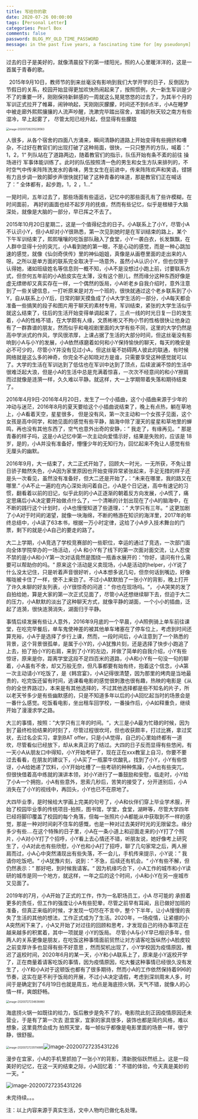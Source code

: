 ```yaml
---
title: 写给你的歌
date: 2020-07-26 00:00:00
tags: [Personal Letter]
categories: Pearl Box
comments: false
password: BLOG_MY_OLD_TIME_PASSWORD
message: in the past five years, a fascinating time for [my pseudonym]
---
```


过去的日子是美好的，就像清晨投下的第一缕阳光，照的人心里暖洋洋的，这是一首属于青春的歌。

<!--more-->

&nbsp;&nbsp;2015年9月10日，教师节的到来丝毫没有影响到我们大学开学的日子，反倒因为节假日的关系，校园开始显得更加欢快热闹起来了，按照惯例，大一新生军训是少不了的重要一环，刚刚保持新鲜感的一周就这么晃晃悠悠的过去了，为其半个月的军训正式拉开了帷幕，闹钟响起，天刚刚灰朦朦，时间还不到6点半，小A在睡梦中被走廊外熙熙攘攘的人流声吵醒，洗漱完毕踏出宿舍，宣城的秋天较之南方有些湿冷，早上起雾了， 尽管太阳已经升起，但显得有些朦胧

<img src="写给你的歌/image/image-20200726235228563.png" alt="image-20200726235228563" style="zoom:50%;" />



人很多，从各个宿舍的四面八方涌来，瞬间清静的道路上开始变得有些拥挤和嘈杂，不过好在教官们的出现打破了这种局面，很快，一只只整齐的方队，喊着：” 1，2，1“ 列队站在了道路两边，随着教官们的指示，队伍开始有条不紊的前往 操场进行 军事体能训练了。此时的队伍按照清一色的男生和女生方队来排列的，不时空气中传来阵阵洗发水的香味，男生女生在前进中，传来阵阵欢声和笑语，铿锵有力且步调一致的脚步声很快就打破了这种青春的味道，那是教官们正在喊话了：” 全体都有，起步跑，1，2 ，1…“

一晃时间，五年过去了，那些场面有些遥远，记忆中的那些面孔有了些许模糊，在时间面前， 再好的画面也经不起岁月的抚痕，然而有些记忆，似乎是根植于大脑深处，就像是大脑的一部分，早已挥之不去了。



2015年10月20日星期二，这是一个值得纪念的日子。小A联系上了小Y，尽管小A不认识小Y，但小A却对小Y很熟悉，第一次见到她时是在军训结束的路上，某个下午军训结束了，熙熙嚷嚷的吃饭部队融入了食堂，小Y一袭白衣，长发飘飘，在人群中显得十分的突兀，小A看到她的第一眼，不是心动的感觉，而是一种心跳加速的感觉，就像《仙剑奇侠传》里的神仙姐姐，真像是从画卷里面的走出来的人呀。之所以是单方面的联系完全取决于一场意外，虽然小A认识小Y，但也仅限于认得她，诸如班级姓名等信息则一概不知，小A不是没想过小跑上前，讨要联系方式，但奈何五年前的小A脸皮实在太薄，没有这个胆儿，然而缘分这种东西好像是虚无缥缈却又真实存在一样，一个偶然的饭局，小A听老乡自我介绍时，意外注意到了一些关键信息，一打听原来是对方一个班的，很快就通过这个老乡联系到了小Y，自从联系上小Y后，日常的聊天摸鱼成了小A大学生活的一部分，小A每天都会准备一些搞笑的段子和图片用于聊天的素材专用，军训结束，紧张的大学生活似乎就这么结束了，往后的生活开始变得单调起来了，三点一线的时光日复一日的发生着，小A的性格不错，在大学颇有人缘，文质彬彬又不拘小节的性格很快让他身边有了一群靠谱的朋友，然而似乎和电视剧里面的大学有些不同，这里的大学仍然是高中学派式的作风，学风很浓厚，上课占据了生活的大部分时间，但这丝毫没有影响到小A与小Y的发展，小A依然琢磨着如何和小Y保持愉快的聊天，每天的晚安是必不可少的，尽管小Y并没有见过小A，但这丝毫不妨碍两人彼此的联通，有时候网络就是这么多的神奇，你完全不必知晓对方是谁，只需要享受这种感觉就可以了。大学的生活在军训达到了低估也在军训中达到了顶点，后续波澜不惊的生活中很难泛起大浪，但是小A的生活中总是充满着惊喜，一次次不经意间的和小Y擦肩而过就像是涟漪一样，久久难以平静。就这样，大一上学期带着失落和期待结束了。



2016年4月9日-2016年4月20日，发生了一个小插曲，这个小插曲来源于少年的冲动与迷茫，2016年8月的夏天要给这个小插曲说结束了，晚上有点热，躺在草地上，小A看着天空，星星很多， 但是没有风，第一次主动和一个女孩子见面，这个女孩是高中同学，和她见面的感觉有些平静，脑海中除了漫天的星星和草地里的蝉鸣，再也没有其他东西了，空气也意外出奇的安静，：” 我走了，有缘再见。“  那是青春的样子吗，这是小A记忆中第一次主动向爱情示好，结果是失败的，应该是 18岁，是的，小A并没有准备好，懵懂少年的无知行为，回忆起来不免让人感觉有些无厘头的幽默。

2016年9月，大一结束了，大二正式开始了，回顾大一时光，一无所获，不免让昔日骄子黯然失色，小A因为家里原因也开始变得异常紧张起来，手足无措的样子还是头一次看见，虽然没有准备好，但大二还是开始了，：“未来在哪里，我的路又在哪里.” 小A不止一遍的在内心深处询问着自己，小A是个日记迷，高中有速记的习惯，翻看着以前的旧记，似乎此刻的小A正逐渐的朝着反方向发展，小A慌了，痛定思痛后小A决定要开始做点什么了，一个清晰的计划出现在了小A的脑海中，在不断的践行这个计划时，小A也慢慢知道了些道理，：” 大学只有三年。“  这更加剧了小A对于时间的渴望，就像一块海绵，不断的畅游在知识的海洋里，2017年的年终总结中，小A读了63本书，根据一万小时定律，这给了小A步入技术舞台的门票，剩下的就是小A自己的要走的路了。

大二上学期，小A竞选了学校竞赛部的一些职位，幸运的通过了竞选，一次部门面向全体学院举办的一场活动，小A 和小Y有了线下的第一次面对面交流，让人忍俊不禁的是小A和小Y第一次对话竟然是围绕一瓶香水展开的：”你好，请问有什么需要可以帮助你的吗。“ 原来这个活动是义卖现场，小A是活动的helper，小Y说了什么没太记住，只是听着声音很好听，小A本想多说几句，但奈何话到嘴边，好像喉咙被卡住了一样，使不上来劲了。不过小A默默拍了一张小Y的背影，晚上打开了许久未聊的好友列表，小Y很惊奇的问道：” 你也在现场吗。“， 小A哭笑的发了自拍给她，算是大家的第一次正式见面了，尽管小A还想继续聊下去，但迫于大二的压力，小A默默的淡出了这种聊天方式，就像平静的湖面，一个小小的插曲，泛起了涟漪，很快涟漪消失，湖面归于平静。

事情后续发展有些让人意外，2016年9月底的一个早晨，小A照例骑上单车前往课堂，在吃完早餐后，单车鬼使神差的被其他单车堵塞在了停车位上，考虑到时间还算充裕，小A于是选择了步行上课，然而，一段时间后，小A注意到了一个熟悉的背景，这个背景很孤单，是属于小Y的，小A犹豫片刻，还是选择了快步小跑追了上去，拍了拍小Y的右肩，来到了小Y的左边，并做了简单的自我介绍，小Y有些惊讶，原来是你，距离学堂这段不足四百米的道路，小A和小Y有一句没一句的聊着，小A虽有不舍，却又万般无奈，但凡事都要有始有终，抱着这个信念，小A第一次主动请小Y吃饭了，是《韩宫宴》，小A记得很清楚，因为那里的烤肉是当地最贵的，吃完饭还留有时间，逃课看电影的感觉很刺激也很有趣，热映的电影是《从你的全世界路过》，本来是有其他选择的，不过其他选择都是些不知名的片子，所以老天爷多少是有些幽默感的，只是不知道多年以后的小A回忆起当时的场景会是一番什么感觉。吃饭看电影，坐出租车回学校，一番操作后，小A如释重负，继续开始了漫漫求学之路。

大三的事情，按照：”大学只有三年的时间。“，大三是小A最为忙碌的时候，因为到了最终检验结果的时刻了，尽管过程很坎坷，但也收获颇丰，打过比赛，拿过奖状，去过名企实习，拿到BAT offer，只是小A觉得，自己的心里始终都有一道坎，尽管看似已经放下，却从未真正的了结过。大四的日子反而显得有些悠闲，有一天小A从朋友口中得知，小Y开始考研了，现在正在xxx教室上自习，你要不要过去看看，在朋友的建议下，小A买了一瓶蒙牛优酸乳，找到了小Y，小Y有些惊讶，小A给她递了饮料，小Y开始吐槽了一些考研的种种焦躁，小A也有些突兀，但很快借着高中练就的演讲本领，对小Y进行了一番鼓励和安慰，临走时，小Y给了小A一个拥抱，小A有些意外，思索几秒后，苦笑的接受了，分开道别后，小A消失在了小Y的视线中，再回头，小Y也已不在原地了。

大四毕业季，是时候给大学画上完美的句号了，小A和伙伴们穿上毕业学术服，开始了校园毕业季的传统项目-拍照，图书馆，学堂，食堂，湖畔等，尽管大学四年已经将脚印覆盖了校园的每个角落，但每一张照片小A都能从中获取到不一样的感觉，那是一种对时间刹不住车的感慨，也是一种对过去美好时光的无限留念。缘分多少有些….在这个特殊的日子里，小A在一条小道上和迎面走来的小Y打了个照片，小A对小Y打了个招呼，小Y看上去心情还不错，听朋友说，她好像考上研究生了，小A对此也有些欣慰，小Y也和小A打了招呼，聊了几句家常之后，两人擦肩而过，小A心中突然涌现出有些失落，不一会儿，手机传来提示，小Y说：” 我请你吃饭吧。“ 小A犹豫片刻，说到：” 不急，后续还有机会。“ 小Y有些不解，但仍然表示：” 那好吧，到时候我请客。“ 因为机缘巧合下，小A工作的城市和小Y读研的城市是同一个地方，就这样，一年之后的这个时间，小A和小Y在另一座城市又见面了。

2019年的7月，小A开始了正式的工作，作为一名职场员工，小A 尽可能的 承担着 更多的责任，但工作的强度让小A有些犯晕，尽管之前早有耳闻，且已做好加班的准备，但真正来临的时候，才发现一切尽在不言中，整个下半年，让小A慢慢的丧失了生活的其他的想法，工作正式成为了生活。2020年，一场疫情，让紧绷的小A突然闲下来了，小A又开始了对过往的回顾和思考，才发现自己的待办事项正在越来越多的积累着，其中一项就是 小Y的饭局。 尽管小A与小Y早已相识多年，但两人的关系更像是朋友，在吃饭这种事情面前贸然让对方请客吃饭纵然小A脸皮较之前变厚许多也显得有些不好意思 ，然而契机出现了，小Y学校因为疫情原因，推迟了返校时间，2020年6月的某一天，小Y和小A联系上了，原来是小Y返校开学了，正在商量着请客吃饭的事情，因为疫情原因，吃大餐这种事情已经很久没有发生了，小Y和小A对于这顿饭也都有了很多期待，然而小A的工作依然保持着996的节奏，这实在是不利于饭局的开展，不过小A决定请假，考虑到深圳周末人多，时间于是确定到了6月19日也就是周五，地点是海底捞火锅，天气不错，就像人的心情一样，爽朗舒畅。



<img src="MySongForYou/image/image-20200727234638460.png" alt="image-20200727234638460" style="zoom:50%;" />



海底捞火锅一如既往的给力，饭后散步是免不了的，电影院此刻正因疫情原因还未营业，于是有了第一次去 逛宜家，宜家的家具很多，装饰也都是简约风格，难以想象，这里竟然会成为 拍照天堂，每一帧似乎都像是电影里面的场景一样，很宁静，很舒服。

<img src="MySongForYou/image/image-20200727235114885.png" alt="image-20200727235114885" style="zoom:50%;" />![image-20200727235431226](MySongForYou/image/image-20200727235431226.png)



漫步在宜家，小A的手机里抓拍了一张小Y的背影，清新脱俗跃然纸上。这是一段美好的记忆，在这一天的结束之际，小A回忆着：” 不错的体验，今天真是美妙的一天。“



![image-20200727235431226](MySongForYou/image/image-20200727235431226.png)





未完待续。。。

注：以上内容来源于真实生活，文中人物均已做化名处理。